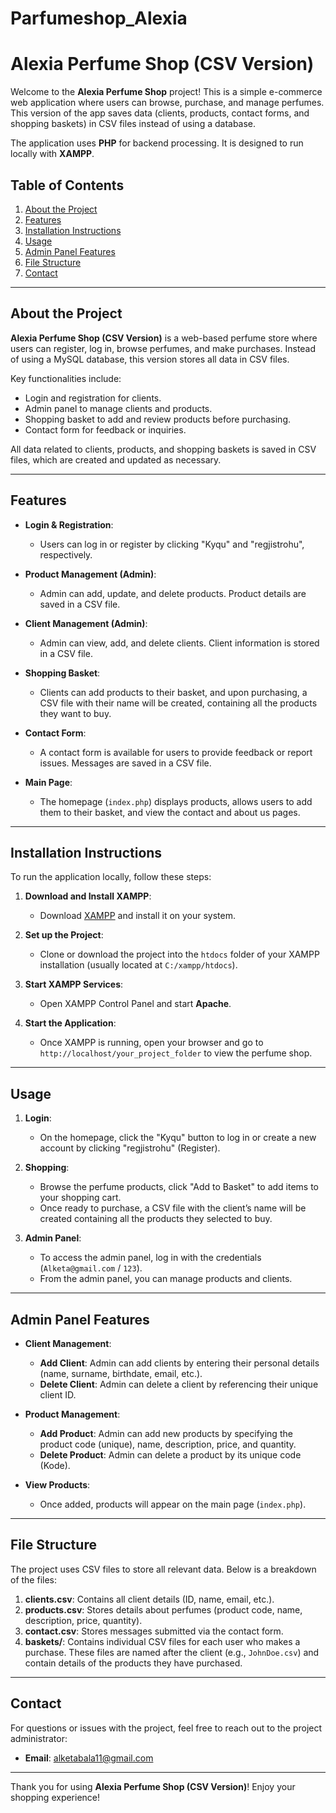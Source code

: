 # Parfumeshop_Alexia


# Alexia Perfume Shop (CSV Version)

Welcome to the **Alexia Perfume Shop** project! This is a simple e-commerce web application where users can browse, purchase, and manage perfumes. This version of the app saves data (clients, products, contact forms, and shopping baskets) in CSV files instead of using a database. 

The application uses **PHP** for backend processing. It is designed to run locally with **XAMPP**.

## Table of Contents
1. [About the Project](#about-the-project)
2. [Features](#features)
3. [Installation Instructions](#installation-instructions)
4. [Usage](#usage)
5. [Admin Panel Features](#admin-panel-features)
6. [File Structure](#file-structure)
7. [Contact](#contact)

---

## About the Project

**Alexia Perfume Shop (CSV Version)** is a web-based perfume store where users can register, log in, browse perfumes, and make purchases. Instead of using a MySQL database, this version stores all data in CSV files.

Key functionalities include:
- Login and registration for clients.
- Admin panel to manage clients and products.
- Shopping basket to add and review products before purchasing.
- Contact form for feedback or inquiries.

All data related to clients, products, and shopping baskets is saved in CSV files, which are created and updated as necessary.

---

## Features

- **Login & Registration**:
  - Users can log in or register by clicking "Kyqu" and "regjistrohu", respectively.
  
- **Product Management (Admin)**:
  - Admin can add, update, and delete products. Product details are saved in a CSV file.
  
- **Client Management (Admin)**:
  - Admin can view, add, and delete clients. Client information is stored in a CSV file.
  
- **Shopping Basket**:
  - Clients can add products to their basket, and upon purchasing, a CSV file with their name will be created, containing all the products they want to buy.
  
- **Contact Form**:
  - A contact form is available for users to provide feedback or report issues. Messages are saved in a CSV file.

- **Main Page**:
  - The homepage (`index.php`) displays products, allows users to add them to their basket, and view the contact and about us pages.

---

## Installation Instructions

To run the application locally, follow these steps:

1. **Download and Install XAMPP**:
   - Download [XAMPP](https://www.apachefriends.org/index.html) and install it on your system.

2. **Set up the Project**:
   - Clone or download the project into the `htdocs` folder of your XAMPP installation (usually located at `C:/xampp/htdocs`).

3. **Start XAMPP Services**:
   - Open XAMPP Control Panel and start **Apache**.

4. **Start the Application**:
   - Once XAMPP is running, open your browser and go to `http://localhost/your_project_folder` to view the perfume shop.

---

## Usage

1. **Login**:
   - On the homepage, click the "Kyqu" button to log in or create a new account by clicking "regjistrohu" (Register).
   
2. **Shopping**:
   - Browse the perfume products, click "Add to Basket" to add items to your shopping cart.
   - Once ready to purchase, a CSV file with the client’s name will be created containing all the products they selected to buy.
   
3. **Admin Panel**:
   - To access the admin panel, log in with the credentials (`Alketa@gmail.com` / `123`).
   - From the admin panel, you can manage products and clients.

---

## Admin Panel Features

- **Client Management**:
  - **Add Client**: Admin can add clients by entering their personal details (name, surname, birthdate, email, etc.).
  - **Delete Client**: Admin can delete a client by referencing their unique client ID.
  
- **Product Management**:
  - **Add Product**: Admin can add new products by specifying the product code (unique), name, description, price, and quantity.
  - **Delete Product**: Admin can delete a product by its unique code (Kode).

- **View Products**:
  - Once added, products will appear on the main page (`index.php`).

---

## File Structure

The project uses CSV files to store all relevant data. Below is a breakdown of the files:

1. **clients.csv**: Contains all client details (ID, name, email, etc.).
2. **products.csv**: Stores details about perfumes (product code, name, description, price, quantity).
3. **contact.csv**: Stores messages submitted via the contact form.
4. **baskets/**: Contains individual CSV files for each user who makes a purchase. These files are named after the client (e.g., `JohnDoe.csv`) and contain details of the products they have purchased.

---

## Contact

For questions or issues with the project, feel free to reach out to the project administrator:

- **Email**: alketabala11@gmail.com

---

Thank you for using **Alexia Perfume Shop (CSV Version)**! Enjoy your shopping experience!

